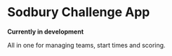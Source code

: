 # Sodbury Challenge App

**Currently in development**

All in one for managing teams, start times and scoring.
